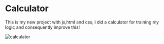 # Calculator

This is my new project with js,html and css, i did a calculator for training my logic and 
consequently improve this!

![calculator](https://user-images.githubusercontent.com/99846395/198026444-4c5a40b6-21e1-4d21-beb6-458e9592a411.png)
